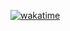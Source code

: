 [![wakatime](https://wakatime.com/badge/user/a20519d3-9690-4af7-ad04-136d21595be5/project/aaa28014-a87d-40db-961a-0d1ab3b0f3ea.svg)](https://wakatime.com/badge/user/a20519d3-9690-4af7-ad04-136d21595be5/project/aaa28014-a87d-40db-961a-0d1ab3b0f3ea)
